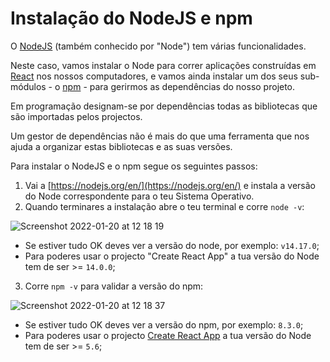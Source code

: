 # Instalação do NodeJS e npm

O [NodeJS](https://nodejs.org/en/) (também conhecido por "Node") tem várias funcionalidades.

Neste caso, vamos instalar o Node para correr aplicações construídas em [React](https://reactjs.org/) nos nossos computadores, e vamos ainda instalar um dos seus sub-módulos - o [npm](https://www.npmjs.com/) - para gerirmos as dependências do nosso projeto.

Em programação designam-se por dependências todas as bibliotecas que são importadas pelos projectos.

Um gestor de dependências não é mais do que uma ferramenta que nos ajuda a organizar estas bibliotecas e as suas versões.

Para instalar o NodeJS e o npm segue os seguintes passos:
1. Vai a [https://nodejs.org/en/](https://nodejs.org/en/) e instala a versão do Node correspondente para o teu Sistema Operativo.
2. Quando terminares a instalação abre o teu terminal e corre `node -v`:

![Screenshot 2022-01-20 at 12 18 19](https://user-images.githubusercontent.com/39055313/150337367-eaa1e7f2-b542-494f-b334-ebaf0e4b3157.png)
  - Se estiver tudo OK deves ver a versão do node, por exemplo: `v14.17.0`;
  - Para poderes usar o projecto "Create React App" a tua versão do Node tem de ser >= `14.0.0`;

3. Corre `npm -v` para validar a versão do npm:

![Screenshot 2022-01-20 at 12 18 37](https://user-images.githubusercontent.com/39055313/150337392-17ee6f89-f432-42d9-9e19-c2e465890883.png)

  - Se estiver tudo OK deves ver a versão do npm, por exemplo: `8.3.0`;
  - Para poderes usar o projecto [Create React App](https://reactjs.org/docs/create-a-new-react-app.html) a tua versão do Node tem de ser >= `5.6`;
